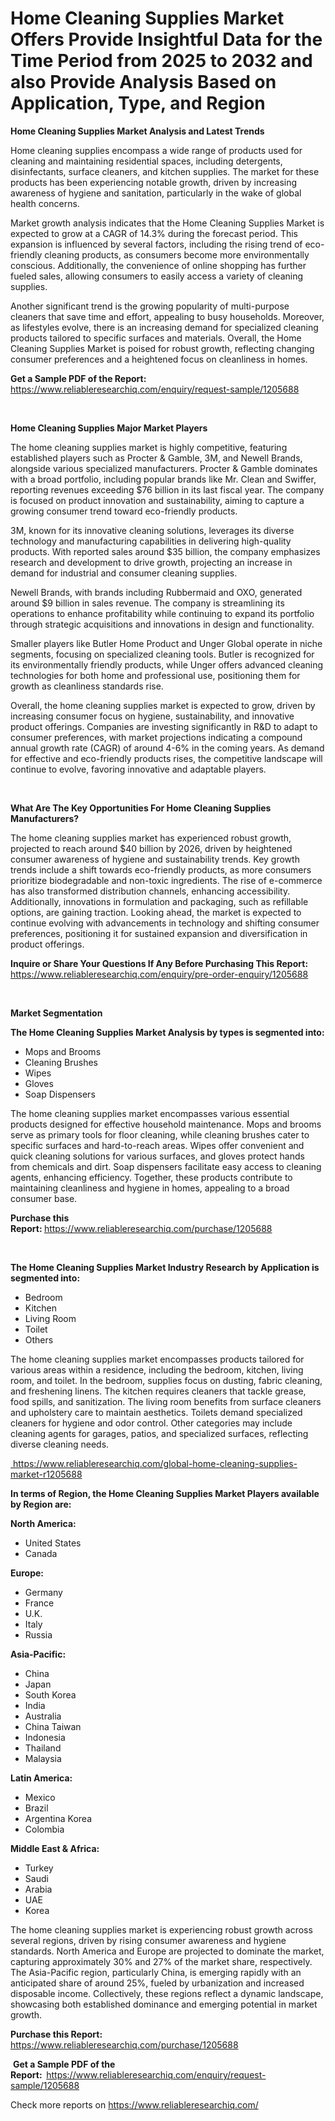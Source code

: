 <p><h1>Home Cleaning Supplies Market Offers Provide Insightful Data for the Time Period from 2025 to 2032 and also Provide Analysis Based on Application, Type, and Region</h1></p><p><strong>Home Cleaning Supplies Market Analysis and Latest Trends</strong></p>
<p><p>Home cleaning supplies encompass a wide range of products used for cleaning and maintaining residential spaces, including detergents, disinfectants, surface cleaners, and kitchen supplies. The market for these products has been experiencing notable growth, driven by increasing awareness of hygiene and sanitation, particularly in the wake of global health concerns.</p><p>Market growth analysis indicates that the Home Cleaning Supplies Market is expected to grow at a CAGR of 14.3% during the forecast period. This expansion is influenced by several factors, including the rising trend of eco-friendly cleaning products, as consumers become more environmentally conscious. Additionally, the convenience of online shopping has further fueled sales, allowing consumers to easily access a variety of cleaning supplies.</p><p>Another significant trend is the growing popularity of multi-purpose cleaners that save time and effort, appealing to busy households. Moreover, as lifestyles evolve, there is an increasing demand for specialized cleaning products tailored to specific surfaces and materials. Overall, the Home Cleaning Supplies Market is poised for robust growth, reflecting changing consumer preferences and a heightened focus on cleanliness in homes.</p></p>
<p><strong>Get a Sample PDF of the Report:&nbsp;</strong> <a href="https://www.reliableresearchiq.com/enquiry/request-sample/1205688?utm_campaign=2293&utm_medium=2&utm_source=Github&utm_content=ia&utm_term=04042025&utm_id=home-cleaning-supplies">https://www.reliableresearchiq.com/enquiry/request-sample/1205688</a></p>
<p>&nbsp;</p>
<p><strong>Home Cleaning Supplies Major Market Players</strong></p>
<p><p>The home cleaning supplies market is highly competitive, featuring established players such as Procter & Gamble, 3M, and Newell Brands, alongside various specialized manufacturers. Procter & Gamble dominates with a broad portfolio, including popular brands like Mr. Clean and Swiffer, reporting revenues exceeding $76 billion in its last fiscal year. The company is focused on product innovation and sustainability, aiming to capture a growing consumer trend toward eco-friendly products.</p><p>3M, known for its innovative cleaning solutions, leverages its diverse technology and manufacturing capabilities in delivering high-quality products. With reported sales around $35 billion, the company emphasizes research and development to drive growth, projecting an increase in demand for industrial and consumer cleaning supplies.</p><p>Newell Brands, with brands including Rubbermaid and OXO, generated around $9 billion in sales revenue. The company is streamlining its operations to enhance profitability while continuing to expand its portfolio through strategic acquisitions and innovations in design and functionality.</p><p>Smaller players like Butler Home Product and Unger Global operate in niche segments, focusing on specialized cleaning tools. Butler is recognized for its environmentally friendly products, while Unger offers advanced cleaning technologies for both home and professional use, positioning them for growth as cleanliness standards rise.</p><p>Overall, the home cleaning supplies market is expected to grow, driven by increasing consumer focus on hygiene, sustainability, and innovative product offerings. Companies are investing significantly in R&D to adapt to consumer preferences, with market projections indicating a compound annual growth rate (CAGR) of around 4-6% in the coming years. As demand for effective and eco-friendly products rises, the competitive landscape will continue to evolve, favoring innovative and adaptable players.</p></p>
<p>&nbsp;</p>
<p><strong>What Are The Key Opportunities For Home Cleaning Supplies Manufacturers?</strong></p>
<p><p>The home cleaning supplies market has experienced robust growth, projected to reach around $40 billion by 2026, driven by heightened consumer awareness of hygiene and sustainability trends. Key growth trends include a shift towards eco-friendly products, as more consumers prioritize biodegradable and non-toxic ingredients. The rise of e-commerce has also transformed distribution channels, enhancing accessibility. Additionally, innovations in formulation and packaging, such as refillable options, are gaining traction. Looking ahead, the market is expected to continue evolving with advancements in technology and shifting consumer preferences, positioning it for sustained expansion and diversification in product offerings.</p></p>
<p><strong>Inquire or Share Your Questions If Any Before Purchasing This Report:</strong> <a href="https://www.reliableresearchiq.com/enquiry/pre-order-enquiry/1205688?utm_campaign=2293&utm_medium=2&utm_source=Github&utm_content=ia&utm_term=04042025&utm_id=home-cleaning-supplies">https://www.reliableresearchiq.com/enquiry/pre-order-enquiry/1205688</a></p>
<p>&nbsp;</p>
<p><strong>Market Segmentation</strong></p>
<p><strong>The Home Cleaning Supplies Market Analysis by types is segmented into:</strong></p>
<p><ul><li>Mops and Brooms</li><li>Cleaning Brushes</li><li>Wipes</li><li>Gloves</li><li>Soap Dispensers</li></ul></p>
<p><p>The home cleaning supplies market encompasses various essential products designed for effective household maintenance. Mops and brooms serve as primary tools for floor cleaning, while cleaning brushes cater to specific surfaces and hard-to-reach areas. Wipes offer convenient and quick cleaning solutions for various surfaces, and gloves protect hands from chemicals and dirt. Soap dispensers facilitate easy access to cleaning agents, enhancing efficiency. Together, these products contribute to maintaining cleanliness and hygiene in homes, appealing to a broad consumer base.</p></p>
<p><strong>Purchase this Report:&nbsp;</strong><a href="https://www.reliableresearchiq.com/purchase/1205688?utm_campaign=2293&utm_medium=2&utm_source=Github&utm_content=ia&utm_term=04042025&utm_id=home-cleaning-supplies">https://www.reliableresearchiq.com/purchase/1205688</a></p>
<p>&nbsp;</p>
<p><strong>The Home Cleaning Supplies Market Industry Research by Application is segmented into:</strong></p>
<p><ul><li>Bedroom</li><li>Kitchen</li><li>Living Room</li><li>Toilet</li><li>Others</li></ul></p>
<p><p>The home cleaning supplies market encompasses products tailored for various areas within a residence, including the bedroom, kitchen, living room, and toilet. In the bedroom, supplies focus on dusting, fabric cleaning, and freshening linens. The kitchen requires cleaners that tackle grease, food spills, and sanitization. The living room benefits from surface cleaners and upholstery care to maintain aesthetics. Toilets demand specialized cleaners for hygiene and odor control. Other categories may include cleaning agents for garages, patios, and specialized surfaces, reflecting diverse cleaning needs.</p></p>
<p><a href="https://www.reliableresearchiq.com/global-home-cleaning-supplies-market-r1205688?utm_campaign=2293&utm_medium=2&utm_source=Github&utm_content=ia&utm_term=04042025&utm_id=home-cleaning-supplies">&nbsp;https://www.reliableresearchiq.com/global-home-cleaning-supplies-market-r1205688</a></p>
<p><strong>In terms of Region, the Home Cleaning Supplies Market Players available by Region are:</strong></p>
<p>
    <p> <strong> North America: </strong>
        <ul>
            <li>United States</li>
            <li>Canada</li>
        </ul>
        </p> 
    <p> <strong> Europe: </strong>
        <ul>
            <li>Germany</li>
            <li>France</li>
            <li>U.K.</li>
            <li>Italy</li>
            <li>Russia</li>
        </ul>
        </p> 
    <p> <strong> Asia-Pacific: </strong>
        <ul>
            <li>China</li>
            <li>Japan</li>
            <li>South Korea</li>
            <li>India</li>
            <li>Australia</li>
            <li>China Taiwan</li>
            <li>Indonesia</li>
            <li>Thailand</li>
            <li>Malaysia</li>
        </ul>
        </p> 
    <p> <strong> Latin America: </strong>
        <ul>
            <li>Mexico</li>
            <li>Brazil</li>
            <li>Argentina Korea</li>
            <li>Colombia</li>
        </ul>
        </p> 
    <p> <strong> Middle East & Africa: </strong>
        <ul>
            <li>Turkey</li>
            <li>Saudi</li>
            <li>Arabia</li>
            <li>UAE</li>
            <li>Korea</li>
        </ul>
    </p>
    </p>
<p><p>The home cleaning supplies market is experiencing robust growth across several regions, driven by rising consumer awareness and hygiene standards. North America and Europe are projected to dominate the market, capturing approximately 30% and 27% of the market share, respectively. The Asia-Pacific region, particularly China, is emerging rapidly with an anticipated share of around 25%, fueled by urbanization and increased disposable income. Collectively, these regions reflect a dynamic landscape, showcasing both established dominance and emerging potential in market growth.</p></p>
<p><strong>Purchase this Report: </strong><a href="https://www.reliableresearchiq.com/purchase/1205688?utm_campaign=2293&utm_medium=2&utm_source=Github&utm_content=ia&utm_term=04042025&utm_id=home-cleaning-supplies">https://www.reliableresearchiq.com/purchase/1205688</a></p>
<p>&nbsp;<strong>Get a Sample PDF of the Report:&nbsp;&nbsp;</strong><a href="https://www.reliableresearchiq.com/enquiry/request-sample/1205688?utm_campaign=2293&utm_medium=2&utm_source=Github&utm_content=ia&utm_term=04042025&utm_id=home-cleaning-supplies">https://www.reliableresearchiq.com/enquiry/request-sample/1205688</a></p>
<p><strong></strong></p>
<p>Check more reports on <a href="https://www.reliableresearchiq.com/?utm_campaign=2293&utm_medium=2&utm_source=Github&utm_content=ia&utm_term=04042025&utm_id=home-cleaning-supplies">https://www.reliableresearchiq.com/</a></p>